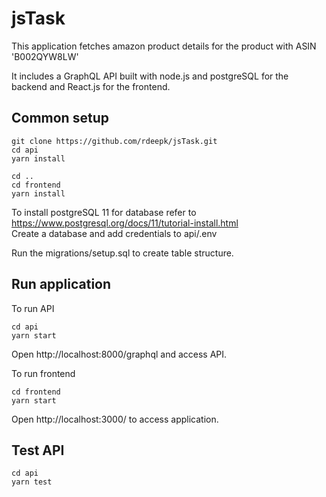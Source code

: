 # jsTask
This application fetches amazon product details for the product with ASIN 'B002QYW8LW'

It includes a GraphQL API built with node.js and postgreSQL for the backend and React.js for the frontend.

## Common setup
```
git clone https://github.com/rdeepk/jsTask.git
cd api
yarn install
```

```
cd ..
cd frontend
yarn install
```
To install postgreSQL 11 for database refer to https://www.postgresql.org/docs/11/tutorial-install.html  
Create a database and add credentials to api/.env

Run the migrations/setup.sql to create table structure.

## Run application

To run API
```
cd api
yarn start
```
Open http://localhost:8000/graphql and access API.

To run frontend
```
cd frontend
yarn start
```
Open http://localhost:3000/ to access application.

## Test API

```
cd api
yarn test
```

